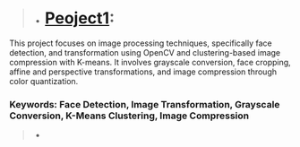 > - # [Peoject1](https://colab.research.google.com/drive/18b-PIifJlUZobh9p-Odk3gjS6QKSQI1s?usp=sharing):
This project focuses on image processing techniques, specifically face detection, and transformation using OpenCV and clustering-based image compression with K-means. It involves grayscale conversion, face cropping, affine and perspective transformations, and image compression through color quantization.
### Keywords: **Face Detection, Image Transformation, Grayscale Conversion, K-Means Clustering, Image Compression**
> - 
